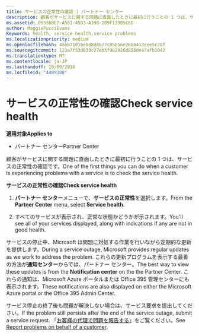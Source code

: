 ```yaml
---
title: サービスの正常性の確認 | パートナー センター
description: 顧客がサービスに関する問題に直面したときに最初に行うことの 1 つは、サービスの正常性の確認です。
ms.assetid: 05536BE7-A581-45D3-A390-2B9F139B5C6D
author: MaggiePucciEvans
Keywords: health, service health,service problems
ms.localizationpriority: medium
ms.openlocfilehash: 4ae671016e6d8d8b77c85b56e268b413cee5c28f
ms.sourcegitcommit: 123a7f53d633c27eb5f982926d856de47afb1042
ms.translationtype: MT
ms.contentlocale: ja-JP
ms.lasthandoff: 10/09/2018
ms.locfileid: "4489308"
---
```

# <a name="check-service-health"></a><span data-ttu-id="4c52b-103">サービスの正常性の確認</span><span class="sxs-lookup"><span data-stu-id="4c52b-103">Check service health</span></span>

**<span data-ttu-id="4c52b-104">適用対象</span><span class="sxs-lookup"><span data-stu-id="4c52b-104">Applies to</span></span>**

-  <span data-ttu-id="4c52b-105">パートナー センター</span><span class="sxs-lookup"><span data-stu-id="4c52b-105">Partner Center</span></span>

<span data-ttu-id="4c52b-106">顧客がサービスに関する問題に直面したときに最初に行うことの 1 つは、サービスの正常性の確認です。</span><span class="sxs-lookup"><span data-stu-id="4c52b-106">One of the first things you can do when a customer is experiencing problems with a service is to check the service health.</span></span>

**<span data-ttu-id="4c52b-107">サービスの正常性の確認</span><span class="sxs-lookup"><span data-stu-id="4c52b-107">Check service health</span></span>**

1.  <span data-ttu-id="4c52b-108">**パートナー センター**メニューで、**サービスの正常性**を選択します。</span><span class="sxs-lookup"><span data-stu-id="4c52b-108">From the **Partner Center** menu, select **Service health**.</span></span> 

2.  <span data-ttu-id="4c52b-109">すべてのサービスが表示され、正常な状態かどうかが示されます。</span><span class="sxs-lookup"><span data-stu-id="4c52b-109">You'll see all of your services displayed, along with indications if any are not in good health.</span></span> 

<span data-ttu-id="4c52b-110">サービスの停止中、Microsoft は問題に対処する作業を行いながら定期的な更新を提供します。</span><span class="sxs-lookup"><span data-stu-id="4c52b-110">During a service outage, Microsoft provides regular updates as we work to address the problem.</span></span> <span data-ttu-id="4c52b-111">これらの更新プログラムを表示する最善の方法が**通知センター**からでは、パートナー センター。</span><span class="sxs-lookup"><span data-stu-id="4c52b-111">The best way to view these updates is from the **Notification center** on the the Partner Center.</span></span> <span data-ttu-id="4c52b-112">これらの通知は、Microsoft Azure ポータルまたは Office 395 管理センターにも表示されます。</span><span class="sxs-lookup"><span data-stu-id="4c52b-112">These notifications are also displayed on either the Microsoft Azure portal or the Office 395 Admin Center.</span></span>

<span data-ttu-id="4c52b-113">サービス停止の終了後も問題が解決しない場合は、サービス要求を提出してください。</span><span class="sxs-lookup"><span data-stu-id="4c52b-113">If the problem still persists after the end of the service outage, submit a service request.</span></span> <span data-ttu-id="4c52b-114">「[お客様の代理で問題を報告する](report-problems-on-behalf-of-a-customer.md)」をご覧ください。</span><span class="sxs-lookup"><span data-stu-id="4c52b-114">See [Report problems on behalf of a customer](report-problems-on-behalf-of-a-customer.md).</span></span>

 

 



